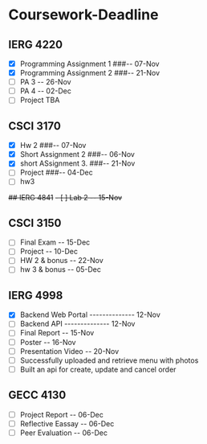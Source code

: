 # Coursework-Deadline

## IERG 4220
- [x] Programming Assignment 1 ###-- 07-Nov
- [x] Programming Assignment 2 ###-- 21-Nov
- [ ] PA 3                        -- 26-Nov
- [ ] PA 4                        -- 02-Dec
- [ ] Project TBA

## CSCI 3170
- [x] Hw 2                    ###-- 07-Nov
- [x] Short Assignment 2      ###-- 06-Nov
- [x] short ASsignment 3.     ###-- 21-Nov
- [ ] Project                 ###-- 04-Dec
- [ ] hw3

~~## IERG 4841~~
~~- [ ] Lab 2                   -- 15-Nov~~

## CSCI 3150
- [ ] Final Exam              -- 15-Dec
- [ ] Project                 -- 10-Dec
- [ ] HW 2 & bonus            -- 22-Nov
- [ ] hw 3 & bonus            -- 05-Dec

## IERG 4998
- [x] Backend Web Portal      -------------- 12-Nov
- [ ] Backend API             -------------- 12-Nov
- [ ] Final Report            -- 15-Nov
- [ ] Poster                  -- 16-Nov
- [ ] Presentation Video      -- 20-Nov
- [ ] Successfully uploaded and retrieve menu with photos
- [ ] Built an api for create, update and cancel order

## GECC 4130
- [ ] Project Report          -- 06-Dec
- [ ] Reflective Eassay       -- 06-Dec
- [ ] Peer Evaluation         -- 06-Dec

